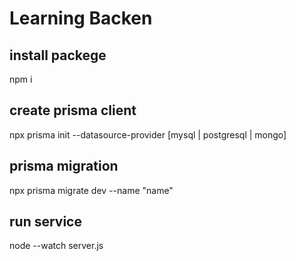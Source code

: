 # Learning Backen

## install packege 
npm i

## create prisma client 
npx prisma init --datasource-provider [mysql | postgresql | mongo]

## prisma migration
npx prisma migrate dev --name "name"

## run service 
node --watch server.js
